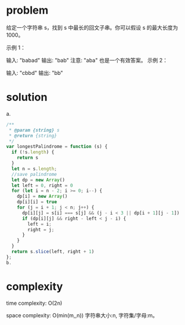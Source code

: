 # problem
给定一个字符串 s，找到 s 中最长的回文子串。你可以假设 s 的最大长度为 1000。

示例 1：

输入: "babad"
输出: "bab"
注意: "aba" 也是一个有效答案。
示例 2：

输入: "cbbd"
输出: "bb"
# solution
a.
```javascript
/**
 * @param {string} s
 * @return {string}
 */
var longestPalindrome = function (s) {
  if (!s.length) {
    return s
  }
  let n = s.length;
  //save palindrome
  let dp = new Array()
  let left = 0, right = 0
  for (let i = n - 2; i >= 0; i--) {
    dp[i] = new Array()
    dp[i][i] = true
    for (j = i + 1; j < n; j++) {
      dp[i][j] = s[i] === s[j] && (j - i < 3 || dp[i + 1][j - 1])
      if (dp[i][j] && right - left < j - i) {
        left = i;
        right = j;
      }
    }
  }
  return s.slice(left, right + 1)
};
b.
```
# complexity
time complexity: O(2n)

space complexity: O(min(m,,n)) 字符串大小:n, 字符集/字母:m。
